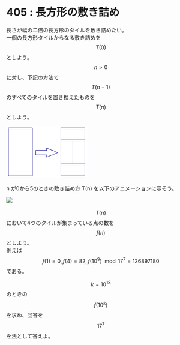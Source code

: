 # 405 : 長方形の敷き詰め

長さが幅の二倍の長方形のタイルを敷き詰めたい。\
一個の長方形タイルからなる敷き詰めを$$T(0)$$としよう。\
$$n > 0$$に対し、下記の方法で$$T(n-1)$$のすべてのタイルを置き換えたものを$$T(n)$$としよう。

![](<../../.gitbook/assets/image (16).png>)

n が0から5のときの敷き詰め方 T(n) を以下のアニメーションに示そう。

![](../../.gitbook/assets/p405\_tile2.gif)

$$T(n)$$において4つのタイルが集まっている点の数を$$f(n)$$としよう。\
例えば$$f(1) = 0, f(4) = 82, f(10^9) \mod 17^7 = 126897180$$である。

$$k = 10^{18}$$のときの$$f(10^k)$$を求め、回答を$$17^7$$を法として答えよ。
